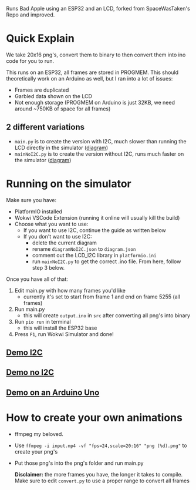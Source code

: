Runs Bad Apple using an ESP32 and an LCD, forked from SpaceWasTaken's Repo and improved.

# Quick Explain
We take 20x16 png's, convert them to binary to then convert them into ino code for you to run.

This runs on an ESP32, all frames are stored in PROGMEM.
This should theoretically work on an Arduino as well, but I ran into a lot of issues:
* Frames are duplicated
* Garbled data shown on the LCD
* Not enough storage (PROGMEM on Arduino is just 32KB, we need around ~750KB of space for all frames)
## 2 different variations
* `main.py` is to create the version with I2C, much slower than running the LCD directly in the simulator ([diagram](https://github.com/GangsterFox/Bad-Apple-On-ESP32-LCD/blob/main/diagram.json))
* `mainNoI2C.py` is to create the version without I2C, runs much faster on the simulator ([diagram](https://github.com/GangsterFox/Bad-Apple-On-ESP32-LCD/blob/main/diagramNoI2C.json))

# Running on the simulator
Make sure you have:
* PlatformIO installed
* Wokwi VSCode Extension (running it online will usually kill the build)
* Choose what you want to use:
    * If you want to use I2C, continue the guide as written below
    * If you don't want to use I2C: 
        * delete the current diagram
      * rename `diagramNoI2C.json` to `diagram.json` 
      * comment out the LCD_I2C library in `platformio.ini`
      * run `mainNoI2C.py` to get the correct .ino file. From here, follow step 3 below.

Once you have all of that:

1. Edit main.py with how many frames you'd like
    * currently it's set to start from frame 1 and end on frame 5255 (all frames)
2. Run main.py
    * this will create `output.ino` in `src` after converting all png's into binary
3. Run `pio run` in terminal
    * this will install the ESP32 base
4. Press `F1`, run Wokwi Simulator and done!


## [Demo I2C](https://wokwi.com/projects/401565888569363457)
## [Demo no I2C](https://wokwi.com/projects/401580486406255617)
## [Demo on an Arduino Uno](https://wokwi.com/projects/401839441689802753)

# How to create your own animations
* ffmpeg my beloved.
* Use `ffmpeg -i input.mp4 -vf "fps=24,scale=20:16" "png (%d).png"` to create your png's
* Put those png's into the png's folder and run main.py

  **Disclaimer:** the more frames you have, the longer it takes to compile. Make sure to edit `convert.py` to use a proper range to convert all frames
